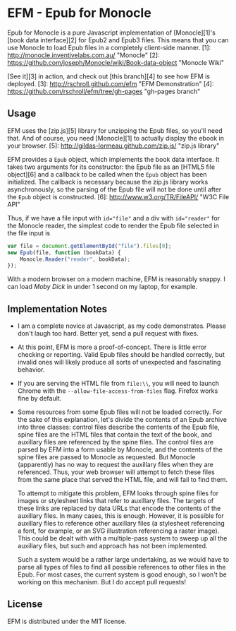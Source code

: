 EFM - Epub for Monocle
======================
Epub for Monocle is a pure Javascript implementation of [Monocle][1]'s
[book data interface][2] for Epub2 and Epub3 files.  This means that you
can use Monocle to load Epub files in a completely client-side manner.
[1]: http://monocle.inventivelabs.com.au/ "Monocle"
[2]: https://github.com/joseph/Monocle/wiki/Book-data-object "Monocle Wiki"

[See it][3] in action, and check out [this branch][4] to see how EFM is
deployed.
[3]: http://rschroll.github.com/efm "EFM Demonstration"
[4]: https://github.com/rschroll/efm/tree/gh-pages "gh-pages branch"

Usage
-----
EFM uses the [zip.js][5] library for unzipping the Epub files, so you'll
need that.  And of course, you need [Monocle][1] to actually display
the ebook in your browser.
[5]: http://gildas-lormeau.github.com/zip.js/ "zip.js library"

EFM provides a `Epub` object, which implements the book data interface.  It
takes two arguments for its constructor: the Epub file as an [HTML5 file
object][6] and a callback to be called when the `Epub` object has been
initialized.  The callback is necessary because the zip.js library works
asynchronously, so the parsing of the Epub file will not be done until
after the `Epub` object is constructed.
[6]: http://www.w3.org/TR/FileAPI/ "W3C File API"

Thus, if we have a file input with `id="file"` and a div with `id="reader"`
for the Monocle reader, the simplest code to render the Epub file selected
in the file input is
```javascript
var file = document.getElementById("file").files[0];
new Epub(file, function (bookData) {
    Monocle.Reader("reader", bookData);
});
```
With a modern browser on a modern machine, EFM is reasonably snappy.  I can
load _Moby Dick_ in under 1 second on my laptop, for example.

Implementation Notes
--------------------
* I am a complete novice at Javascript, as my code demonstrates.  Please
  don't laugh too hard.  Better yet, send a pull request with fixes.

* At this point, EFM is more a proof-of-concept.  There is little error
  checking or reporting.  Valid Epub files should be handled correctly,
  but invalid ones will likely produce all sorts of unexpected and
  fascinating behavior.

* If you are serving the HTML file from `file:\\`, you will need to
  launch Chrome with the `--allow-file-access-from-files` flag. Firefox
  works fine by default.

* Some resources from some Epub files will not be loaded correctly.  For
  the sake of this explanation, let's divide the contents of an Epub
  archive into three classes: control files describe the contents of the
  Epub file, spine files are the HTML files that contain the text of the
  book, and auxillary files are referenced by the spine files.  The
  control files are parsed by EFM into a form usable by Monocle, and the
  contents of the spine files are passed to Monocle as requested.  But
  Monocle (apparently) has no way to request the auxillary files when
  they are referenced.  Thus, your web browser will attempt to fetch
  these files from the same place that served the HTML file, and will
  fail to find them.

  To attempt to mitigate this problem, EFM looks through spine files for
  images or stylesheet links that refer to auxillary files.  The targets
  of these links are replaced by data URLs that encode the contents of
  the auxillary files.  In many cases, this is enough.  However, it is
  possible for auxillary files to reference other auxillary files (a
  stylesheet referencing a font, for example, or an SVG illustration
  referencing a raster image).  This could be dealt with with a 
  multiple-pass system to sweep up all the auxillary files, but such
  and approach has not been implemented.
  
  Such a system would be a rather large undertaking, as we would have
  to parse all types of files to find all possible references to other
  files in the Epub.  For most cases, the current system is good enough,
  so I won't be working on this mechanism.  But I do accept pull requests!

License
-------
EFM is distributed under the MIT license.
